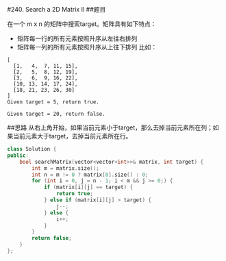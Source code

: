 #240. Search a 2D Matrix II
##题目

在一个 m x n 的矩阵中搜索target。矩阵具有如下特点：
 - 矩阵每一行的所有元素按照升序从左往右排列
 - 矩阵每一列的所有元素按照升序从上往下排列
比如：
```
[
  [1,   4,  7, 11, 15],
  [2,   5,  8, 12, 19],
  [3,   6,  9, 16, 22],
  [10, 13, 14, 17, 24],
  [18, 21, 23, 26, 30]
]
Given target = 5, return true.

Given target = 20, return false.

```

##思路
从右上角开始，如果当前元素小于target，那么去掉当前元素所在列；如果当前元素大于target，去掉当前元素所在行。

```C++
class Solution {
public:
    bool searchMatrix(vector<vector<int>>& matrix, int target) {
        int m = matrix.size();
        int n = m != 0 ? matrix[0].size() : 0;
        for (int i = 0, j = n - 1; i < m && j >= 0;) {
            if (matrix[i][j] == target) {
                return true;
            } else if (matrix[i][j] > target) {
                j--;
            } else {
                i++;
            }
        }
        return false;
    }
};
```
